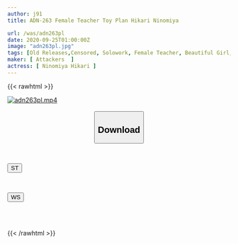 ```yaml
---
author: j91
title: ADN-263 Female Teacher Toy Plan Hikari Ninomiya

url: /was/adn263pl
date: 2020-09-25T01:00:00Z
image: "adn263pl.jpg"
tags: [Old Releases,Censored, Solowork, Female Teacher, Beautiful Girl, (tag-censored), Drama	]
maker: [ Attackers  ]
actress: [ Ninomiya Hikari ]
---
```



{{< rawhtml >}}

<div class="video" data-videoid="3JQqQV7wvXfddeO">
    <a href="javascript:;">
        <img src="/was/adn263pl/adn263pl.jpg" width="WIDTH" height="HEIGHT" alt="adn263pl.mp4" loading="lazy">
    </a>
</div>

<script type="text/javascript" src="https://j91.asia/asset/on-demand-st.js"></script>

<br>
  <link rel="stylesheet" href="https://j91.asia/asset/bs5.css">
  
  <center>
  <button class="btn btn-primary" type="button" data-bs-toggle="collapse" data-bs-target=".multi-collapse" aria-expanded="false" aria-controls="multiCollapseExample1 multiCollapseExample2"><h2>Download</h2></button></center>
</p>
<div class="row">
  <div class="col">
    <div class="collapse multi-collapse" id="multiCollapseExample1">
      <div class="card card-body">
	      	      <br>
<div class="buttons">  
<p><a href="https://streamtape.to/v/3JQqQV7wvXfddeO" target="_blank"><button class="btn-hover color-3"><i class="fa fa-download"></i> ST</button></a></p></div>
    </div>
  </div>
</div>
  <div class="col">
    <div class="collapse multi-collapse" id="multiCollapseExample2">
      <div class="card card-body">
	      <br>
<div class="buttons">
<p><a href="https://wolfstream.tv/8j1574lgp69h" target="_blank"><button class="btn-hover color-8"><i class="fa fa-download"></i> WS</button></a></p></div>
<br><br>
      </div>
    </div>
  </div>
</div>

{{< /rawhtml >}}